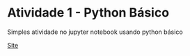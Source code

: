 # Atividade 1 - Python Básico
Simples atividade no jupyter notebook usando python básico

[Site](https://mauro-pinheiro.github.io/python-basic-nb/basic)
